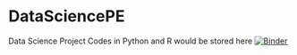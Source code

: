 # DataSciencePE
Data Science Project Codes in Python and R would be stored here
[![Binder](https://mybinder.org/badge_logo.svg)](https://mybinder.org/v2/gh/Dass-pe/DataSciencePE/master)

